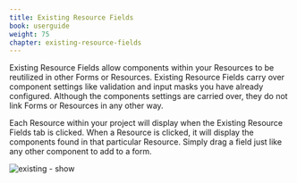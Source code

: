 ```yaml
---
title: Existing Resource Fields
book: userguide
weight: 75
chapter: existing-resource-fields
---
```

Existing Resource Fields allow components within your Resources to be reutilized in other Forms or Resources. Existing Resource Fields carry over component settings like validation and input masks you have already configured. Although the components settings are carried over, they do not link Forms or Resources in any other way.
<div>
<div><div>
Each Resource within your project will display when the Existing Resource Fields tab is clicked. When a Resource is clicked, it will display the components found in that particular Resource. Simply drag a field just like any other component to add to a form. 

![existing - show](https://cloud.githubusercontent.com/assets/13321142/15560509/d3c0861a-22b1-11e6-8e4d-4b65891eacba.png)
